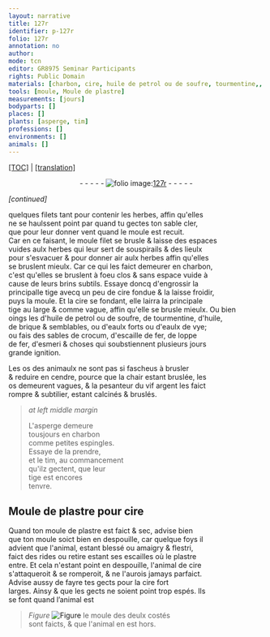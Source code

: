```yaml
---
layout: narrative
title: 127r
identifier: p-127r
folio: 127r
annotation: no
author:
mode: tcn
editor: GR8975 Seminar Participants
rights: Public Domain
materials: [charbon, cire, huile de petrol ou de soufre, tourmentine,, huile, de brique, eaulx forts, eaulx de vye, crocum, escaille de fer, fer, esmeri, os des animaulx, cendre, chair, os, vif argent, plastre]
tools: [moule, Moule de plastre]
measurements: [jours]
bodyparts: []
places: []
plants: [asperge, tim]
professions: []
environments: []
animals: []
---
```


<p><a href="{{ site.baseurl }}/normalized/">[TOC]</a> | <a href="{{ site.baseurl }}/texts/p-127r_tl/" target="_blank">[translation]</a></p><div class="folio" align="center">- - - - - <a href="http://gallica.bnf.fr/ark:/12148/btv1b10500001g/f259.image" target="_blank"><img src="https://cu-mkp.github.io/2017-workshop-edition/assets/photo-icon.png" alt="folio image: " style="display:inline-block; margin-bottom:-3px;"/>127r</a> - - - - - </div>  
 
*[continued]*
  
quelques filets tant pour contenir les herbes, affin qu'elles<br/> ne se haulssent point <span class="del">par</span> quand tu gectes ton sable cler,<br/> que pour leur donner vent quand le <span class="tl">moule</span> est recuit.<br/> Car en ce faisant, le <span class="del"><span class="tl">moule</span></span> <span class="add">filet</span> se brusle & laisse des espaces<br/> vuides aulx herbes qui leur sert de souspirails & des lieulx<br/> pour s'esvacuer & pour donner air aulx herbes affin qu'elles<br/> se bruslent mieulx. Car ce qui les faict demeurer en <span class="m">charbon</span>,<br/> c'est qu'elles se bruslent à foeu clos & sans espace vuide à<br/> cause de leurs brins subtils. Essaye doncq d'engrossir la<br/> principalle tige avecq un peu de <span class="m">cire</span> fondue & la laisse froidir,<br/> puys la moule. Et la <span class="m">cire</span> se fondant, elle lairra la principale<br/> tige au large & co<span class="exp">mm</span>e vague, affin qu'elle se brusle mieulx. Ou bien<br/> oings les d'<span class="m">huile de petrol ou de soufre</span>, <span class="add">de</span> <span class="m">tourmentine,</span> d'<span class="m">huile,<br/> de brique</span> & semblables, ou d'<span class="m">eaulx forts</span> ou d'<span class="m">eaulx de vye</span>;<br/> ou fais des sables de <span class="m">crocum</span>, d'<span class="m">escaille de fer</span>, de loppe<br/> de <span class="m">fer</span>, d'<span class="m">esmeri</span> & choses qui soubstiennent plusieurs <span class="ms"><span class="tmp">jours</span></span><br/> grande ignition.
 
Les <span class="m">os des animaulx</span> ne sont pas si fascheus à brusler<br/> & reduire en <span class="m">cendre</span>, pource que la <span class="m">chair</span> estant bruslée, les<br/> <span class="m">os</span> demeurent vagues, & la pesanteur du <span class="m">vif argent</span> les faict<br/> rompre & subtilier, estant calcinés & bruslés.
 
> *at left middle margin*
> 
> 
>   L'<span class="pa">asperge</span> demeure<br/> tousjours en <span class="m">charbon</span><br/> co<span class="exp">mm</span>e petites espingles.<br/> Essaye de la prendre,<br/> et le <span class="pa">tim</span>, au comma<span class="exp">n</span>cem<span class="exp">ent</span><br/> qu'ilz gectent, que leur<br/> tige est encores<br/> tenvre.
 
 
  

## <span class="tl">Moule de <span class="m">plastre</span></span> pour <span class="m">cire</span>

 
Quand ton <span class="tl">moule</span> de <span class="m">plastre</span> est faict & sec, advise bien<br/> que ton <span class="tl">moule</span> soict bien en despouille, car quelque foys il<br/> advient que l'animal, estant blessé ou amaigry & flestri,<br/> faict des rides ou <span class="del">retire</span> estant ses escailles où le <span class="m">plastre</span><br/> entre. Et cela n'estant point en despouille, l'animal de <span class="m">cire</span><br/> s'attaqueroit & se romperoit, & ne l'aurois jamays parfaict.<br/> Advise aussy de fayre tes gects pour la <span class="m">cire</span> fort<br/> larges. Ainsy & que les gects ne soient point trop espés. Ils<br/> se font quand <span class="del">l’animal est</span> 
> *Figure*
> <a href="https://drive.google.com/open?id=0B9-oNrvWdlO5ZFFkT3I4Vmx2em8" target="_blank"><img src="https://cu-mkp.github.io/GR8975-edition/assets/photo-icon.png" alt="Figure" style="display:inline-block; margin-bottom:-3px;"/></a>
 le moule des deulx costés<br/> sont faicts, & que l'animal en est hors.
 
